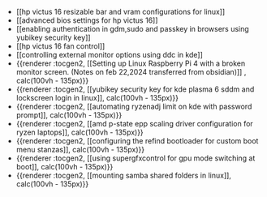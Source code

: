 - [[hp victus 16 resizable bar and vram configurations for linux]]
- [[advanced bios settings for hp victus 16]]
- [[enabling authentication in gdm,sudo and passkey in browsers using yubikey security key]]
- [[hp victus 16 fan control]]
- [[controlling external monitor options using ddc in kde]]
- {{renderer :tocgen2, [[Setting up Linux Raspberry Pi 4 with a broken monitor screen. (Notes on feb 22,2024 transferred from obsidian)]] , calc(100vh - 135px)}}
- {{renderer :tocgen2, [[yubikey security key for kde plasma 6 sddm and lockscreen login in linux]], calc(100vh - 135px)}}
- {{renderer :tocgen2, [[automating ryzenadj limit on kde with password prompt]], calc(100vh - 135px)}}
- {{renderer :tocgen2, [[amd p-state epp scaling driver configuration for ryzen laptops]], calc(100vh - 135px)}}
- {{renderer :tocgen2, [[configuring the refind bootloader for custom boot menu stanzas]], calc(100vh - 135px)}}
- {{renderer :tocgen2, [[using supergfxcontrol for gpu mode switching at boot]], calc(100vh - 135px)}}
- {{renderer :tocgen2, [[mounting samba shared folders in linux]], calc(100vh - 135px)}}
